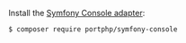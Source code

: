 Install the [Symfony Console adapter](https://github.com/portphp/symfony-console):

```bash
$ composer require portphp/symfony-console
```
